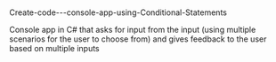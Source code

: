 # 


Create-code---console-app-using-Conditional-Statements


Console app in C# that asks for input from the input (using multiple scenarios for the user to choose from) and gives feedback to the user based on multiple inputs
